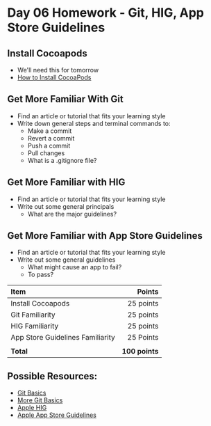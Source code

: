 # Day 06 Homework - Git, HIG, App Store Guidelines

## Install Cocoapods

* We'll need this for tomorrow
* <a href="https://guides.cocoapods.org/using/getting-started.html">How to Install CocoaPods</a>

## Get More Familiar With Git

* Find an article or tutorial that fits your learning style
* Write down general steps and terminal commands to: 
	* Make a commit
	* Revert a commit
	* Push a commit
	* Pull changes
	* What is a .gitignore file?

## Get More Familiar with HIG

* Find an article or tutorial that fits your learning style
* Write out some general principals
	* What are the major guidelines?

## Get More Familiar with App Store Guidelines

* Find an article or tutorial that fits your learning style
* Write out some general guidelines
	* What might cause an app to fail?
	* To pass?

| Item | Points | 
|:-----|-------:|
| Install Cocoapods | 25 points
| Git Familiarity | 25 points
| HIG Familiarity | 25 points
| App Store Guidelines Familiarity| 25 Points
|||
| **Total** | **100 points**


## Possible Resources:

* <a href="https://git-scm.com/book/en/v1/Getting-Started-Git-Basics">Git Basics</a>
* <a href="http://rogerdudler.github.io/git-guide/">More Git Basics</a>
* <a href="https://developer.apple.com/design/human-interface-guidelines/">Apple HIG</a>
* <a href="https://developer.apple.com/app-store/review/guidelines/">Apple App Store Guidelines</a>



